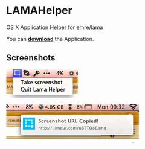 LAMAHelper
==========

OS X Application Helper for emre/lama

You can **[download](raw/master/build/LAMAHelper.app.zip)** the Application.

## Screenshots

![SS 1](src/screenshot0.png)


![SS 2](src/screenshot1.png)
